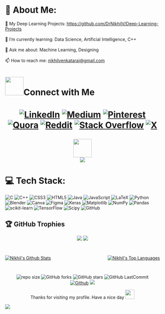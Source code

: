 # 💫 About Me:
🔭 My Deep Learning Projects: https://github.com/DrNikhilV/Deep-Learning-Projects<br><br>
🌱 I’m currently learning: Data Science, Artificial Intelligence, C++<br><br>
💬 Ask me about: Machine Learning, Designing<br><br>
📫 How to reach me: nikhilvenkataraj@gmail.com


<!--Connect with me -->

<h1><img src= "https://media.giphy.com/media/v1.Y2lkPTc5MGI3NjExMjM5YmI1MTkzNzM2MzkwZTYwOGMwNGRlMzJkNDg0N2Y0NWUyN2UwOSZjdD1z/afn6ts3eRHxQ5pZtZ9/giphy.gif" width="60" height="60px">Connect with Me<h1>
<div align="center">
 
[![LinkedIn](https://img.shields.io/badge/LinkedIn-%230077B5.svg?logo=linkedin&logoColor=white)](https://linkedin.com/in//in/nikhil-venkataraj-b97388258/) [![Medium](https://img.shields.io/badge/Medium-12100E?logo=medium&logoColor=white)](https://medium.com/@/@ancientfrosting421) [![Pinterest](https://img.shields.io/badge/Pinterest-%23E60023.svg?logo=Pinterest&logoColor=white)](https://pinterest.com//ancientfrosting421/) [![Quora](https://img.shields.io/badge/Quora-%23B92B27.svg?logo=Quora&logoColor=white)](https://quora.com/profile//profile/Nikhil-V-167) [![Reddit](https://img.shields.io/badge/Reddit-%23FF4500.svg?logo=Reddit&logoColor=white)](https://reddit.com/user//user/AncientFrosting421/) [![Stack Overflow](https://img.shields.io/badge/-Stackoverflow-FE7A16?logo=stack-overflow&logoColor=white)](https://stackoverflow.com/users//users/25057962/nikhil-v?tab=profile) [![X](https://img.shields.io/badge/X-black.svg?logo=X&logoColor=white)](https://x.com//Anciente007) 
</div>
 
<p align="center">
<img src= "https://media.giphy.com/media/qbvNxAZvXNErSHbEEV/giphy.gif" width="60" height="60px">
<br>
 <img src = "https://quotes-github-readme.vercel.app/api?type=horizontal&theme=catppuccin_mocha">
 </p>
 
# 💻 Tech Stack:
![C](https://img.shields.io/badge/c-%2300599C.svg?style=for-the-badge&logo=c&logoColor=white) ![C++](https://img.shields.io/badge/c++-%2300599C.svg?style=for-the-badge&logo=c%2B%2B&logoColor=white) ![CSS3](https://img.shields.io/badge/css3-%231572B6.svg?style=for-the-badge&logo=css3&logoColor=white) ![HTML5](https://img.shields.io/badge/html5-%23E34F26.svg?style=for-the-badge&logo=html5&logoColor=white) ![Java](https://img.shields.io/badge/java-%23ED8B00.svg?style=for-the-badge&logo=openjdk&logoColor=white) ![JavaScript](https://img.shields.io/badge/javascript-%23323330.svg?style=for-the-badge&logo=javascript&logoColor=%23F7DF1E) ![LaTeX](https://img.shields.io/badge/latex-%23008080.svg?style=for-the-badge&logo=latex&logoColor=white) ![Python](https://img.shields.io/badge/python-3670A0?style=for-the-badge&logo=python&logoColor=ffdd54) ![Blender](https://img.shields.io/badge/blender-%23F5792A.svg?style=for-the-badge&logo=blender&logoColor=white) ![Canva](https://img.shields.io/badge/Canva-%2300C4CC.svg?style=for-the-badge&logo=Canva&logoColor=white) ![Figma](https://img.shields.io/badge/figma-%23F24E1E.svg?style=for-the-badge&logo=figma&logoColor=white) ![Keras](https://img.shields.io/badge/Keras-%23D00000.svg?style=for-the-badge&logo=Keras&logoColor=white) ![Matplotlib](https://img.shields.io/badge/Matplotlib-%23ffffff.svg?style=for-the-badge&logo=Matplotlib&logoColor=black) ![NumPy](https://img.shields.io/badge/numpy-%23013243.svg?style=for-the-badge&logo=numpy&logoColor=white) ![Pandas](https://img.shields.io/badge/pandas-%23150458.svg?style=for-the-badge&logo=pandas&logoColor=white) ![scikit-learn](https://img.shields.io/badge/scikit--learn-%23F7931E.svg?style=for-the-badge&logo=scikit-learn&logoColor=white) ![TensorFlow](https://img.shields.io/badge/TensorFlow-%23FF6F00.svg?style=for-the-badge&logo=TensorFlow&logoColor=white) ![Scipy](https://img.shields.io/badge/SciPy-%230C55A5.svg?style=for-the-badge&logo=scipy&logoColor=%white) ![GitHub](https://img.shields.io/badge/github-%23121011.svg?style=for-the-badge&logo=github&logoColor=white)

## 🏆 GitHub Trophies
<div align="center">
 
![](https://github-profile-trophy.vercel.app/?username=DrNikhilV&theme=oldie&no-frame=false&no-bg=true&margin-w=4)
<img src = "https://github-readme-activity-graph.vercel.app/graph?username=DrNikhilV&theme=merko"/>

<p>&nbsp;</p>

<div style="display: flex; justify-content: space-between;">
  <a href="https://github.com/DrNikhilV/github-readme-stats">
    <img alt="Nikhil's Github Stats" src="https://github-readme-stats.vercel.app/api?username=DrNikhilV&show_icons=true&count_private=true&theme=react&hide_border=true&bg_color=000000" />
  </a>
  <a href="https://github.com/DrNikhilV/github-readme-stats">
    <img alt="Nikhil's Top Languages" src="https://github-readme-stats.vercel.app/api/top-langs/?username=DrNikhilV&langs_count=20&count_private=true&layout=compact&theme=react&hide_border=true&bg_color=000000" />
  </a>
</div>

 <p>&nbsp;</p>
</div>

</div>
<!--Github Data -->
<div align="center">
 
![repo size](https://img.shields.io/github/repo-size/DrNikhilV/DrNikhilV?label=Repo%20Size&style=for-the-badge&labelColor=black&color=20bf6b)
![GitHub forks](https://img.shields.io/github/forks/DrNikhilV/DrNikhilV?&labelColor=black&color=0fb9b1&style=for-the-badge)
![GitHub stars](https://img.shields.io/github/stars/DrNikhilV/DrNikhilV?&labelColor=black&color=f7b731&style=for-the-badge)
![GitHub LastCommit](https://img.shields.io/github/last-commit/DrNikhilV/DrNikhilV?logo=github&labelColor=black&color=d1d8e0&style=for-the-badge)
 <br>
[![Github](https://img.shields.io/github/followers/DrNikhilV?label=Follow&style=social)](https://github.com/DrNikhilV)
![](./profile-3d-contrib/profile-green-animate.svg)
</div>

<div align="center">
<p> Thanks for visiting my profile. Have a nice day  <img src="https://github.com/TheDudeThatCode/TheDudeThatCode/blob/master/Assets/Hi.gif" width="30"></p>
</div>

[![](https://visitcount.itsvg.in/api?id=DrNikhilV&icon=6&color=1)](https://visitcount.itsvg.in)

